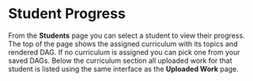 # Student Progress

From the **Students** page you can select a student to view their progress. The top of the page shows the assigned curriculum with its topics and rendered DAG. If no curriculum is assigned you can pick one from your saved DAGs. Below the curriculum section all uploaded work for that student is listed using the same interface as the **Uploaded Work** page.
